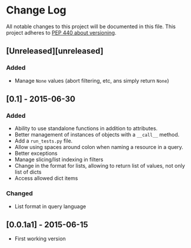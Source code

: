 # Change Log
All notable changes to this project will be documented in this file.
This project adheres to [PEP 440 about versioning](https://www.python.org/dev/peps/pep-0440/#pre-releases).

## [Unreleased][unreleased]
### Added
- Manage `None` values (abort filtering, etc, ans simply return `None`)

## [0.1] - 2015-06-30
### Added
- Ability to use standalone functions in addition to attributes.
- Better management of instances of objects with a `__call__` method.
- Add a `run_tests.py` file.
- Allow using spaces around colon when naming a resource in a query.
- Better exceptions
- Manage slicing/list indexing in filters
- Change in the format for lists, allowing to return list of values, not only list of dicts
- Access allowed dict items

### Changed
- List format in query language

## [0.0.1a1] - 2015-06-15
- First working version
